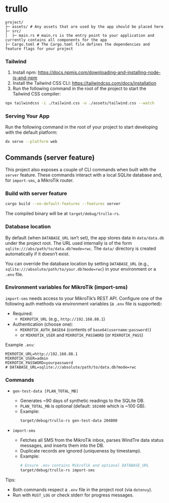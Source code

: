 # trullo 

```
project/
├─ assets/ # Any assets that are used by the app should be placed here
├─ src/
│  ├─ main.rs # main.rs is the entry point to your application and currently contains all components for the app
├─ Cargo.toml # The Cargo.toml file defines the dependencies and feature flags for your project
```

### Tailwind
1. Install npm: https://docs.npmjs.com/downloading-and-installing-node-js-and-npm
2. Install the Tailwind CSS CLI: https://tailwindcss.com/docs/installation
3. Run the following command in the root of the project to start the Tailwind CSS compiler:

```bash
npx tailwindcss -i ./tailwind.css -o ./assets/tailwind.css --watch
```

### Serving Your App

Run the following command in the root of your project to start developing with the default platform:

```bash
dx serve --platform web
```

## Commands (server feature)

This project also exposes a couple of CLI commands when built with the `server` feature. These commands interact with a local SQLite database and, for `import-sms`, a MikroTik router.

### Build with server feature

```bash
cargo build --no-default-features --features server
```

The compiled binary will be at `target/debug/trullo-rs`.

### Database location

By default (when `DATABASE_URL` isn’t set), the app stores data in `data/data.db` under the project root. The URL used internally is of the form `sqlite:///abs/path/to/data.db?mode=rwc`. The `data/` directory is created automatically if it doesn’t exist.

You can override the database location by setting `DATABASE_URL` (e.g., `sqlite:///absolute/path/to/your.db?mode=rwc`) in your environment or a `.env` file.

### Environment variables for MikroTik (import-sms)

`import-sms` needs access to your MikroTik’s REST API. Configure one of the following auth methods via environment variables (a `.env` file is supported):

- Required:
	- `MIKROTIK_URL` (e.g., `http://192.168.88.1`)
- Authentication (choose one):
	- `MIKROTIK_AUTH_BASE64` (contents of `base64(username:password)`)
	- or `MIKROTIK_USER` and `MIKROTIK_PASSWORD` (or `MIKROTIK_PASS`)

Example `.env`:

```env
MIKROTIK_URL=http://192.168.88.1
MIKROTIK_USER=admin
MIKROTIK_PASSWORD=yourpassword
# DATABASE_URL=sqlite:///absolute/path/to/data.db?mode=rwc
```

### Commands

- `gen-test-data [PLAN_TOTAL_MB]`
	- Generates ~90 days of synthetic readings to the SQLite DB.
	- `PLAN_TOTAL_MB` is optional (default: `102400` which is ~100 GB).
	- Example:
		```bash
		target/debug/trullo-rs gen-test-data 204800
		```

- `import-sms`
	- Fetches all SMS from the MikroTik inbox, parses WindTre data status messages, and inserts them into the DB.
	- Duplicate records are ignored (uniqueness by timestamp).
	- Example:
		```bash
		# Ensure .env contains MikroTik and optional DATABASE_URL
		target/debug/trullo-rs import-sms
		```

Tips:
- Both commands respect a `.env` file in the project root (via `dotenvy`).
- Run with `RUST_LOG` or check stderr for progress messages.
